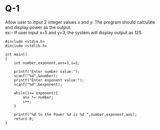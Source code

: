 # Q-1
Allow user to input 2 integer values x and y. The program should calculate and display power as the output.<br/>
ex:- If user input x=5 and y=3, the system will display output as 125.
```
#include <stdio.h>
#include <stdlib.h>

int main()
{
    int number,exponent,ans=1,i=1;

    printf("Enter number value:");
    scanf("%d",&number);
    printf("Enter exponent value:");
    scanf("%d",&exponent);

    while(i<= exponent){
        ans *= number;
        i++;
    }

    printf("%d to the Power %d is %d ",number,exponent,ans);
    return 0;
}
```
